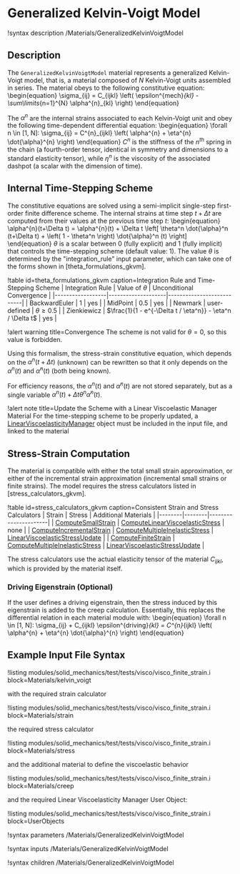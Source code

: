 # Generalized Kelvin-Voigt Model

!syntax description /Materials/GeneralizedKelvinVoigtModel

## Description

The `GeneralizedKelvinVoigtModel` material represents a generalized Kelvin-Voigt model, that is, a
material composed of $N$ Kelvin-Voigt units assembled in series.  The material obeys to the following
constitutive equation:
\begin{equation}
\sigma_{ij} = C_{ijkl} \left( \epsilon^{mech}_{kl} - \sum\limits_{n=1}^{N} \alpha^{n}_{kl} \right)
\end{equation}

The $\alpha^{n}$ are the internal strains associated to each Kelvin-Voigt unit and obey the following
time-dependent differential equation:
\begin{equation}
\forall n \in [1, N]: \sigma_{ij} = C^{n}_{ijkl} \left( \alpha^{n} + \eta^{n} \dot{\alpha}^{n} \right)
\end{equation}
$C^{n}$ is the stiffness of the $n^{th}$ spring in the chain (a fourth-order tensor, identical in
symmetry and dimensions to a standard elasticity tensor), while $\eta^{n}$ is the viscosity of the
associated dashpot (a scalar with the dimension of time).

## Internal Time-Stepping Scheme

The constitutive equations are solved using a semi-implicit single-step first-order finite difference
scheme. The internal strains at time step $t+\Delta t$ are computed from their values at the previous
time step $t$:
\begin{equation}
\alpha^{n}(t+\Delta t) = \alpha^{n}(t) + \Delta t \left[ \theta^n \dot{\alpha}^n (t+\Delta t) + \left( 1 - \theta^n \right) \dot{\alpha}^n (t)  \right]
\end{equation}
$\theta$ is a scalar between 0 (fully explicit) and 1 (fully implicit) that controls the
time-stepping scheme (default value: 1). The value $\theta$ is determined by the "integration_rule"
input parameter, which can take one of the forms shown in [theta_formulations_gkvm].

!table id=theta_formulations_gkvm caption=Integration Rule and Time-Stepping Scheme
| Integration Rule | Value of $\theta$  | Unconditional Convergence |
|------------------|--------------------|---------------------------|
| BackwardEuler    | 1                  | yes                       |
| MidPoint         | 0.5                | yes                       |
| Newmark          | user-defined       | $\theta \geq 0.5$         |
| Zienkiewicz      | $\frac{1}{1 - e^{-\Delta t / \eta^n}} - \eta^n / \Delta t$ | yes |

!alert warning title=Convergence
The scheme is not valid for $\theta = 0$, so this value is forbidden.

Using this formalism, the stress-strain constitutive equation, which depends on the $\alpha^{n}(t +
\Delta t)$ (unknown) can be rewritten so that it only depends on the $\alpha^{n}(t)$ and
$\dot{\alpha}^{n}(t)$ (both being known).

For efficiency reasons, the $\alpha^{n}(t)$ and $\dot{\alpha}^{n}(t)$ are not stored separately, but
as a single variable $\alpha^{n}(t) + \Delta t \theta^{n} \dot{\alpha}^{n}(t)$.

!alert note title=Update the Scheme with a Linear Viscoelastic Manager Material
For the time-stepping scheme to be properly updated, a
[LinearViscoelasticityManager](/LinearViscoelasticityManager.md) object must be included in the input
file, and linked to the material

## Stress-Strain Computation

The material is compatible with either the total small strain approximation, or either of the
incremental strain approximation (incremental small strains or finite strains). The model requires
the stress calculators listed in [stress_calculators_gkvm].

!table id=stress_calculators_gkvm caption=Consistent Strain and Stress Calculators
| Strain | Stress | Additional Materials |
|--------|--------|----------------------|
| [ComputeSmallStrain](/ComputeSmallStrain.md) | [ComputeLinearViscoelasticStress](/ComputeLinearViscoelasticStress.md) | none |
| [ComputeIncrementalStrain](/ComputeIncrementalStrain.md) | [ComputeMultipleInelasticStress](/ComputeMultipleInelasticStress.md) | [LinearViscoelasticStressUpdate](/LinearViscoelasticStressUpdate.md) |
| [ComputeFiniteStrain](/ComputeFiniteStrain.md) | [ComputeMultipleInelasticStress](/ComputeMultipleInelasticStress.md) | [LinearViscoelasticStressUpdate](/LinearViscoelasticStressUpdate.md) |

The stress calculators use the actual elasticity tensor of the material $C_{ijkl}$, which is provided
by the material itself.

### Driving Eigenstrain (Optional)

If the user defines a driving eigenstrain, then the stress induced by this eigenstrain is added to
the creep calculation. Essentially, this replaces the differential relation in each material module
with:
\begin{equation}
\forall n \in [1, N]: \sigma_{ij} + C_{ijkl} \epsilon^{driving}_{kl} = C^{n}_{ijkl} \left( \alpha^{n} + \eta^{n} \dot{\alpha}^{n} \right)
\end{equation}

## Example Input File Syntax

!listing modules/solid_mechanics/test/tests/visco/visco_finite_strain.i block=Materials/kelvin_voigt

with the required strain calculator

!listing modules/solid_mechanics/test/tests/visco/visco_finite_strain.i block=Materials/strain

the required stress calculator

!listing modules/solid_mechanics/test/tests/visco/visco_finite_strain.i block=Materials/stress

and the additional material to define the viscoelastic behavior

!listing modules/solid_mechanics/test/tests/visco/visco_finite_strain.i block=Materials/creep

and the required Linear Viscoelasticity Manager User Object:

!listing modules/solid_mechanics/test/tests/visco/visco_finite_strain.i block=UserObjects

!syntax parameters /Materials/GeneralizedKelvinVoigtModel

!syntax inputs /Materials/GeneralizedKelvinVoigtModel

!syntax children /Materials/GeneralizedKelvinVoigtModel

